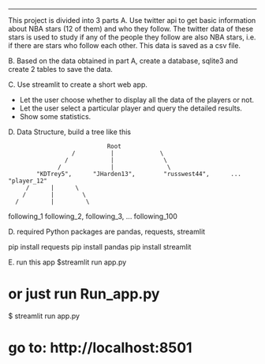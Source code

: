 ******
This project is divided into 3 parts
 A. Use twitter api to get basic information about NBA stars (12 of them) and who they follow.
The twitter data of these stars is used to study if any of the people they follow are also NBA stars, i.e. if there are stars who follow each other.
This data is saved as a csv file.

 B. Based on the data obtained in part A, create a database, sqlite3 and create 2 tables to save the data.

 C. Use streamlit to create a short web app.
- Let the user choose whether to display all the data of the players or not.
- Let the user select a particular player and query the detailed results.
- Show some statistics.



 D. Data Structure, build a tree like this

                                Root
                      /          |             \
                    /            |              \
                  /              |               \
            "KDTrey5",      "JHarden13",        "russwest44",      ... "player_12"
         /      |      \
        /       |        \
      /         |         \
  following_1 following_2,  following_3,  ...  following_100




D. required Python packages are  pandas, requests, streamlit

pip install requests
pip install pandas
pip install streamlit



E. run this app
  $streamlit run app.py

  # or just run Run_app.py
  $ streamlit run app.py

  # go to: http://localhost:8501
